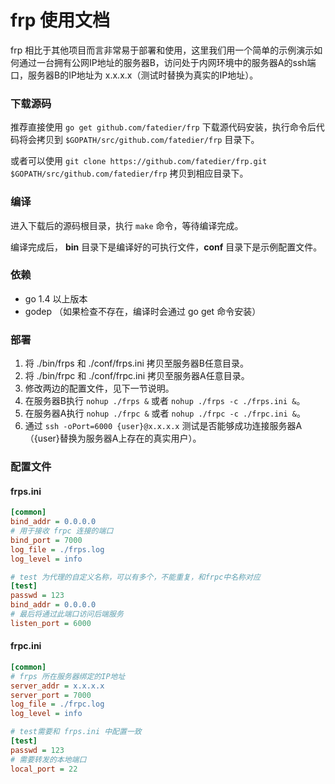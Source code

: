 # frp 使用文档

frp 相比于其他项目而言非常易于部署和使用，这里我们用一个简单的示例演示如何通过一台拥有公网IP地址的服务器B，访问处于内网环境中的服务器A的ssh端口，服务器B的IP地址为 x.x.x.x（测试时替换为真实的IP地址）。

### 下载源码

推荐直接使用 `go get github.com/fatedier/frp` 下载源代码安装，执行命令后代码将会拷贝到 `$GOPATH/src/github.com/fatedier/frp` 目录下。

或者可以使用 `git clone https://github.com/fatedier/frp.git $GOPATH/src/github.com/fatedier/frp` 拷贝到相应目录下。

### 编译

进入下载后的源码根目录，执行 `make` 命令，等待编译完成。

编译完成后， **bin** 目录下是编译好的可执行文件，**conf** 目录下是示例配置文件。

### 依赖

* go 1.4 以上版本
* godep （如果检查不存在，编译时会通过 go get 命令安装）

### 部署

1. 将 ./bin/frps 和 ./conf/frps.ini 拷贝至服务器B任意目录。
2. 将 ./bin/frpc 和 ./conf/frpc.ini 拷贝至服务器A任意目录。
3. 修改两边的配置文件，见下一节说明。
4. 在服务器B执行 `nohup ./frps &` 或者 `nohup ./frps -c ./frps.ini &`。
5. 在服务器A执行 `nohup ./frpc &` 或者 `nohup ./frpc -c ./frpc.ini &`。
6. 通过 `ssh -oPort=6000 {user}@x.x.x.x` 测试是否能够成功连接服务器A（{user}替换为服务器A上存在的真实用户）。

### 配置文件

#### frps.ini

```ini
[common]
bind_addr = 0.0.0.0
# 用于接收 frpc 连接的端口
bind_port = 7000
log_file = ./frps.log
log_level = info

# test 为代理的自定义名称，可以有多个，不能重复，和frpc中名称对应
[test]
passwd = 123
bind_addr = 0.0.0.0
# 最后将通过此端口访问后端服务
listen_port = 6000
```

#### frpc.ini

```ini
[common]
# frps 所在服务器绑定的IP地址
server_addr = x.x.x.x
server_port = 7000
log_file = ./frpc.log
log_level = info

# test需要和 frps.ini 中配置一致
[test]
passwd = 123
# 需要转发的本地端口
local_port = 22
```
